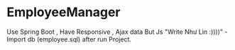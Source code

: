 # EmployeeManager
Use Spring Boot , Have Responsive , Ajax data
But Js "Write Như Lìn :))))"
-Import db (employee.sql) after run Project.
